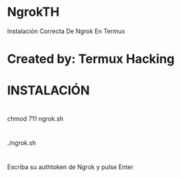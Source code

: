 # NgrokTH
Instalación Correcta De Ngrok En Termux
# Created by: Termux Hacking
#
# INSTALACIÓN
#
chmod 711 ngrok.sh
#
./ngrok.sh
#
Escriba su authtoken de Ngrok y pulse Enter
#
